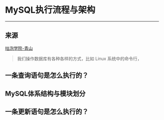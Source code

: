 #  MySQL执行流程与架构

---

## 来源

[咕泡学院-青山](<https://ke.qq.com/course/435202>)

> 我们操作数据库有各种各样的方式，比如 Linux 系统中的命令行，





## 一条查询语句是怎么执行的？





## MySQL体系结构与模块划分





## 一条更新语句是怎么执行的？